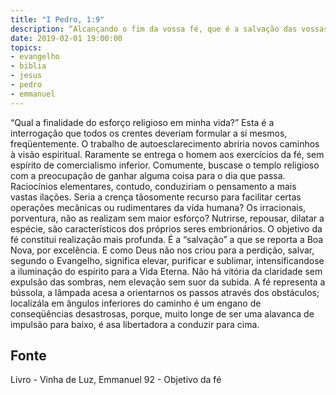 ```yaml
---
title: "I Pedro, 1:9"
description: “Alcançando o fim da vossa fé, que é a salvação das vossas almas.” Pedro (I Pedro, 1:9)
date: 2019-02-01 19:00:00
topics: 
- evangelho
- biblia
- jesus
- pedro
- emmanuel
---
```



“Qual a finalidade do esforço religioso em minha vida?” Esta é a
interrogação que todos os crentes deveriam formular a si mesmos, freqüentemente.
O trabalho de auto­esclarecimento abriria novos caminhos à visão
espiritual.
Raramente se entrega o homem aos exercícios da fé, sem espírito de
comercialismo inferior. Comumente, busca­se o templo religioso com a preocupação
de ganhar alguma coisa para o dia que passa.
Raciocínios elementares, contudo, conduziriam o pensamento a mais vastas
ilações.
Seria a crença tão­somente recurso para facilitar certas operações
mecânicas ou rudimentares da vida humana? Os irracionais, porventura, não as
realizam sem maior esforço? Nutrir­se, repousar, dilatar a espécie, são
característicos dos próprios seres embrionários.
O objetivo da fé constitui realização mais profunda. É a “salvação” a que se
reporta a Boa Nova, por excelência. E como Deus não nos criou para a perdição,
salvar, segundo o Evangelho, significa elevar, purificar e sublimar, intensificando­se
a iluminação do espírito para a Vida Eterna.
Não há vitória da claridade sem expulsão das sombras, nem elevação sem
suor da subida.
A fé representa a bússola, a lâmpada acesa a orientar­nos os passos através
dos obstáculos; localizá­la em ângulos inferiores do caminho é um engano de
conseqüências desastrosas, porque, muito longe de ser uma alavanca de impulsão
para baixo, é asa libertadora a conduzir para cima.




## Fonte
Livro - Vinha de Luz, Emmanuel
92 - Objetivo da fé
